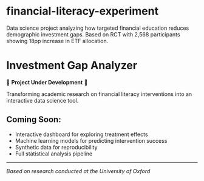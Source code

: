 # financial-literacy-experiment
Data science project analyzing how targeted financial education reduces demographic investment gaps. Based on RCT with 2,568 participants showing 18pp increase in ETF allocation.


# Investment Gap Analyzer

🚧 **Project Under Development** 🚧

Transforming academic research on financial literacy interventions into an interactive data science tool.

## Coming Soon:
- Interactive dashboard for exploring treatment effects
- Machine learning models for predicting intervention success
- Synthetic data for reproducibility
- Full statistical analysis pipeline

---
*Based on research conducted at the University of Oxford*
